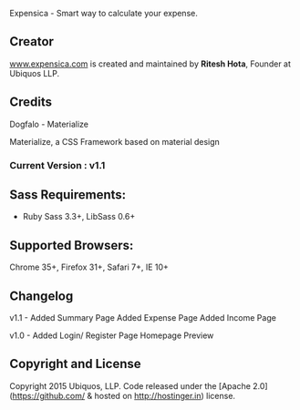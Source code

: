 Expensica - Smart way to calculate your expense.

## Creator

www.expensica.com is created and maintained by **Ritesh Hota**, Founder at Ubiquos LLP.

## Credits

Dogfalo - Materialize

Materialize, a CSS Framework based on material design

### Current Version : v1.1

## Sass Requirements:
- Ruby Sass 3.3+, LibSass 0.6+

## Supported Browsers:
Chrome 35+, Firefox 31+, Safari 7+, IE 10+

## Changelog

v1.1 - Added Summary Page
       Added Expense Page
       Added Income Page

v1.0 - Added Login/ Register Page
       Homepage
       Preview

## Copyright and License

Copyright 2015 Ubiquos, LLP. Code released under the [Apache 2.0](https://github.com/ & hosted on http://hostinger.in) license.


